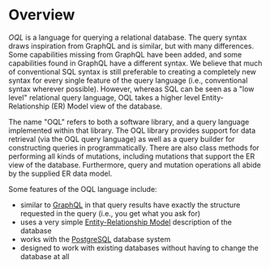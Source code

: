 Overview
========

*OQL* is a language for querying a relational database. The query syntax draws inspiration from GraphQL and is similar, but with many differences.  Some capabilities missing from GraphQL have been added, and some capabilities found in GraphQL have a different syntax.  We believe that much of conventional SQL syntax is still preferable to creating a completely new syntax for every single feature of the query language (i.e., conventional syntax wherever possible).  However, whereas SQL can be seen as a "low level" relational query language, OQL takes a higher level Entity-Relationship (ER) Model view of the database.

The name "OQL" refers to both a software library, and a query language implemented within that library.  The OQL library provides support for data retrieval (via the OQL query language) as well as a query builder for constructing queries in programmatically.  There are also class methods for performing all kinds of mutations, including mutations that support the ER view of the database.  Furthermore, query and mutation operations all abide by the supplied ER data model.

Some features of the OQL language include:

- similar to [GraphQL](https://graphql.org/) in that query results have exactly the structure requested in the query (i.e., you get what you ask for)
- uses a very simple [Entity-Relationship Model](https://en.wikipedia.org/wiki/Entity%E2%80%93relationship_model) description of the database
- works with the [PostgreSQL](https://www.postgresql.org/) database system
- designed to work with existing databases without having to change the database at all
